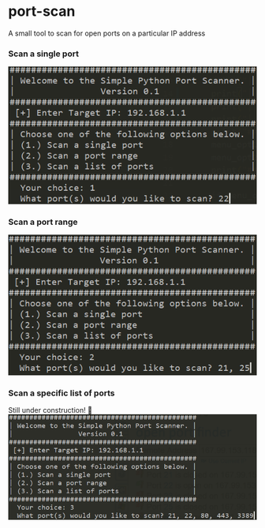 # port-scan
A small tool to scan for open ports on a particular IP address

### Scan a single port
![Screenshot](data/single_port_example.png)

### Scan a port range
![Screenshot](data/port_range_example.png)

### Scan a specific list of ports
Still under construction! :construction:
![Screenshot](data/ports_list_example.png)